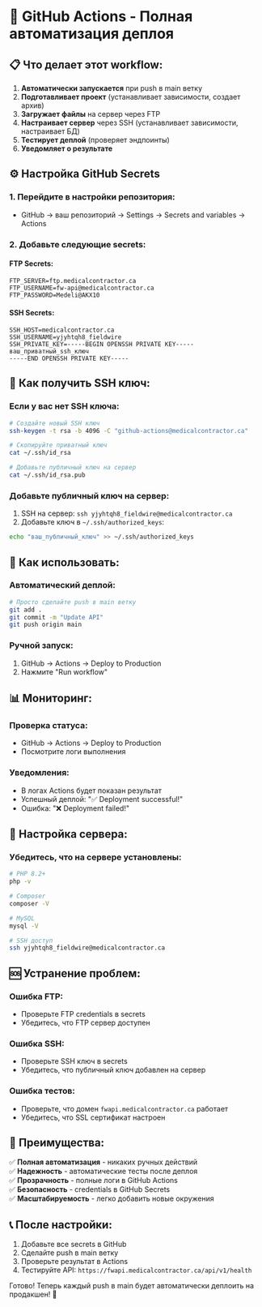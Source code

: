 # 🚀 GitHub Actions - Полная автоматизация деплоя

## 📋 Что делает этот workflow:

1. **Автоматически запускается** при push в main ветку
2. **Подготавливает проект** (устанавливает зависимости, создает архив)
3. **Загружает файлы** на сервер через FTP
4. **Настраивает сервер** через SSH (устанавливает зависимости, настраивает БД)
5. **Тестирует деплой** (проверяет эндпоинты)
6. **Уведомляет о результате**

## ⚙️ Настройка GitHub Secrets

### 1. Перейдите в настройки репозитория:
- GitHub → ваш репозиторий → Settings → Secrets and variables → Actions

### 2. Добавьте следующие secrets:

#### FTP Secrets:
```
FTP_SERVER=ftp.medicalcontractor.ca
FTP_USERNAME=fw-api@medicalcontractor.ca
FTP_PASSWORD=Medeli@AKX10
```

#### SSH Secrets:
```
SSH_HOST=medicalcontractor.ca
SSH_USERNAME=yjyhtqh8_fieldwire
SSH_PRIVATE_KEY=-----BEGIN OPENSSH PRIVATE KEY-----
ваш_приватный_ssh_ключ
-----END OPENSSH PRIVATE KEY-----
```

## 🔑 Как получить SSH ключ:

### Если у вас нет SSH ключа:
```bash
# Создайте новый SSH ключ
ssh-keygen -t rsa -b 4096 -C "github-actions@medicalcontractor.ca"

# Скопируйте приватный ключ
cat ~/.ssh/id_rsa

# Добавьте публичный ключ на сервер
cat ~/.ssh/id_rsa.pub
```

### Добавьте публичный ключ на сервер:
1. SSH на сервер: `ssh yjyhtqh8_fieldwire@medicalcontractor.ca`
2. Добавьте ключ в `~/.ssh/authorized_keys`:
```bash
echo "ваш_публичный_ключ" >> ~/.ssh/authorized_keys
```

## 🚀 Как использовать:

### Автоматический деплой:
```bash
# Просто сделайте push в main ветку
git add .
git commit -m "Update API"
git push origin main
```

### Ручной запуск:
1. GitHub → Actions → Deploy to Production
2. Нажмите "Run workflow"

## 📊 Мониторинг:

### Проверка статуса:
- GitHub → Actions → Deploy to Production
- Посмотрите логи выполнения

### Уведомления:
- В логах Actions будет показан результат
- Успешный деплой: "✅ Deployment successful!"
- Ошибка: "❌ Deployment failed!"

## 🔧 Настройка сервера:

### Убедитесь, что на сервере установлены:
```bash
# PHP 8.2+
php -v

# Composer
composer -V

# MySQL
mysql -V

# SSH доступ
ssh yjyhtqh8_fieldwire@medicalcontractor.ca
```

## 🆘 Устранение проблем:

### Ошибка FTP:
- Проверьте FTP credentials в secrets
- Убедитесь, что FTP сервер доступен

### Ошибка SSH:
- Проверьте SSH ключ в secrets
- Убедитесь, что публичный ключ добавлен на сервер

### Ошибка тестов:
- Проверьте, что домен `fwapi.medicalcontractor.ca` работает
- Убедитесь, что SSL сертификат настроен

## 🎯 Преимущества:

✅ **Полная автоматизация** - никаких ручных действий  
✅ **Надежность** - автоматические тесты после деплоя  
✅ **Прозрачность** - полные логи в GitHub Actions  
✅ **Безопасность** - credentials в GitHub Secrets  
✅ **Масштабируемость** - легко добавить новые окружения  

## 📞 После настройки:

1. Добавьте все secrets в GitHub
2. Сделайте push в main ветку
3. Проверьте результат в Actions
4. Тестируйте API: `https://fwapi.medicalcontractor.ca/api/v1/health`

Готово! Теперь каждый push в main будет автоматически деплоить на продакшен! 🎉
